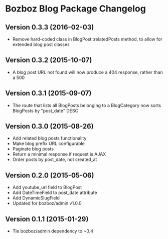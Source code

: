 # Bozboz Blog Package Changelog

## Version 0.3.3 (2016-02-03)
-   Remove hard-coded class in BlogPost::relatedPosts method, to allow for extended blog post classes


## Version 0.3.2 (2015-10-07)
-   A blog post URL not found will now produce a 404 response, rather than a 500


## Version 0.3.1 (2015-09-07)
-   The route that lists all BlogPosts belonging to a BlogCategory now sorts
    BlogPosts by "post_date" DESC


## Version 0.3.0 (2015-08-26)
-   Add related blog posts functionality
-   Make blog prefix URL configurable
-   Paginate blog posts
-   Return a minimal response if request is AJAX
-   Order posts by post_date, not created_at


## Version 0.2.0 (2015-05-06)
-   Add youtube_url field to BlogPost
-   Add DateTimeField to post_date attribute
-   Add DynamicSlugField
-   Updated for bozboz/admin v1.0.0


## Version 0.1.1 (2015-01-29)

-   Tie bozboz/admin dependency to ~0.4
